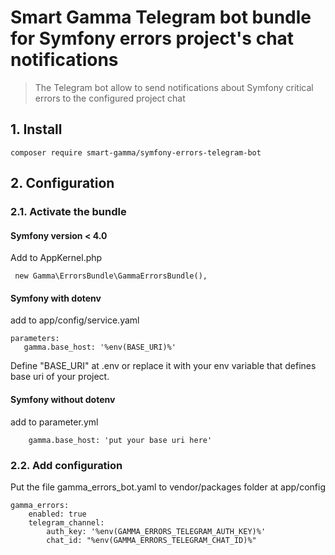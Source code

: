 # Smart Gamma Telegram bot bundle for Symfony errors project's chat notifications

> The Telegram bot allow to send notifications about Symfony critical errors to the configured project chat   

## 1. Install

````
composer require smart-gamma/symfony-errors-telegram-bot
````

## 2. Configuration 

### 2.1. Activate the bundle 
 
#### Symfony version < 4.0

Add to AppKernel.php
 
 ````
  new Gamma\ErrorsBundle\GammaErrorsBundle(),
 ````
 
 #### Symfony with dotenv
 
 add to app/config/service.yaml
 
 ````
 parameters:
    gamma.base_host: '%env(BASE_URI)%'
 ````
 
 Define "BASE_URI" at .env or replace it with your env variable that defines base uri of your project.
 
  #### Symfony without dotenv
  
add to parameter.yml

````
    gamma.base_host: 'put your base uri here'
````

### 2.2. Add configuration

Put the file gamma_errors_bot.yaml to vendor/packages folder at app/config 

````
gamma_errors:
    enabled: true
    telegram_channel:
        auth_key: '%env(GAMMA_ERRORS_TELEGRAM_AUTH_KEY)%'
        chat_id: "%env(GAMMA_ERRORS_TELEGRAM_CHAT_ID)%"
````